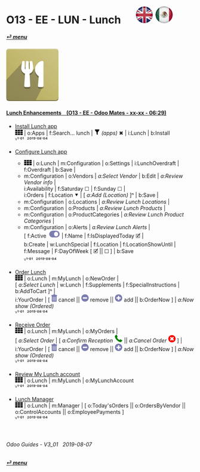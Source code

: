 # O13 - EE - LUN - Lunch &nbsp;&nbsp;&nbsp;&nbsp; [![en-uk](/doc/img/en-uk_flag_button_small.png)](/en-uk/o13/ee/lun/en-uk-o13-ee-lun-lunch-guides.md) [ ![es-mx](/doc/img/es-mx_flag_button_small.png)](/es-mx/o13/ee/lun/es-mx-o13-ee-lun-lunch-guides.md)
#### [_&#x23CE; menu_](/en-uk/o13/ee/en-uk-o13-ee-guides-menu.md)  
### ![lun](/doc/img/lunch.png)
[ⱽ¹²³⁴⁵⁶⁷⁸⁹⁰]: # (ⱽ¹²³⁴⁵⁶⁷⁸⁹⁰) 

#### [Lunch Enhancements &nbsp;&nbsp; (O13 - EE - Odoo Mates - xx-xx - 06:29)](https://youtube.com/embed/ka8Zj8XcXPg?autoplay=1&start=4&end=0&rel=0)<br>

- [Install Lunch app](https://youtube.com/embed/ka8Zj8XcXPg?autoplay=1&start=0&end=24&rel=0)  
  ![apps](/doc/img/apps.png) | o:Apps | f:Search... lunch | ![filter](/doc/img/filter.png) _(apps)_ &#x2716; | i:Lunch | b:Install  
  ⱽ¹˙⁰¹ &nbsp;²⁰¹⁹˙⁰⁸˙⁰⁴

- [Configure Lunch app](https://youtube.com/embed/ka8Zj8XcXPg?autoplay=1&start=27&end=143&rel=0)  
  - ![apps](/doc/img/apps.png) | o:Lunch | m:Configuration | o:Settings | i:LunchOverdraft | f:Overdraft | b:Save |  
  - m:Configuration | o:Vendors | _a:Select Vendor_ | b:Edit | _a:Review Vendor info_ |  
    i:Availability | f:Saturday &#x2610; | f:Sunday &#x2610; |  
    i:Orders | f:Location &#x2BC6; | \[ _a:Add (Location)_ ]&#x207F; | b:Save |  
  - m:Configuration | o:Locations | _a:Review Lunch Locations_ |  
  - m:Configuration | o:Products | _a:Review Lunch Products_ |  
  - m:Configuration | o:ProductCategories | _a:Review Lunch Product Categories_ |  
  - m:Configuration | o:Alerts | _a:Review Lunch Alerts_ |  
    \[ f:Active ![active](/doc/img/active.png) | f:Name | f:IsDisplayedToday &#x1F5F9; |  
    b:Create | w:LunchSpecial | f:Location | f:LocationShowUntil | f:Message | F:DayOfWeek \[ &#x1F5F9;	|| &#x2610; ] | b:Save  
    ⱽ¹˙⁰¹ &nbsp;²⁰¹⁹˙⁰⁸˙⁰⁴

- [Order Lunch](https://youtube.com/embed/ka8Zj8XcXPg?autoplay=1&start=201&end=314&rel=0)  
  ![apps](/doc/img/apps.png) | o:Lunch | m:MyLunch | o:NewOrder |  
  \[ _a:Select Lunch_ | w:Lunch | f:Supplements | f:SpecialInstructions | b:AddToCart ]&#x207F; |  
  i:YourOrder | \[ ![trashcan](/doc/img/trashcan.png) cancel || ![sub](/doc/img/button_sub.png) remove || ![add](/doc/img/button_add.png) add || b:OrderNow ] | _a:Now show (Ordered)_  
  ⱽ¹˙⁰¹ &nbsp;²⁰¹⁹˙⁰⁸˙⁰⁴
  
- [Receive Order](https://youtube.com/embed/ka8Zj8XcXPg?autoplay=1&start=315&end=327&rel=0)  
  ![apps](/doc/img/apps.png) | o:Lunch | m:MyLunch | o:MyOrders |  
  \[ _a:Select Order_ | \[ _a:Confirm Reception_ ![phone_receiver](/doc/img/phone_receiver.png) || _a:Cancel Order_ ![cancel](/doc/img/cancel.png) ] |  
  i:YourOrder | \[ ![trashcan](/doc/img/trashcan.png) cancel || ![sub](/doc/img/button_sub.png) remove || ![add](/doc/img/button_add.png) add || b:OrderNow ] | _a:Now show (Ordered)_  
  ⱽ¹˙⁰¹ &nbsp;²⁰¹⁹˙⁰⁸˙⁰⁴
  
- [Review My Lunch account](https://youtube.com/embed/ka8Zj8XcXPg?autoplay=1&start=315&end=334&rel=0)  
  ![apps](/doc/img/apps.png) | o:Lunch | m:MyLunch | o:MyLunchAccount  
  ⱽ¹˙⁰¹ &nbsp;²⁰¹⁹˙⁰⁸˙⁰⁴

- [Lunch Manager](https://youtube.com/embed/ka8Zj8XcXPg?autoplay=1&start=338&end=362&rel=0)  
  ![apps](/doc/img/apps.png) | o:Lunch | m:Manager | \[ o:Today'sOrders || o:OrdersByVendor || o:ControlAccounts || o:EmployeePayments ]  
  ⱽ¹˙⁰¹ &nbsp;²⁰¹⁹˙⁰⁸˙⁰⁴
  
<br>
	
###### Odoo Guides - V3_01 &nbsp; 2019-08-07  
**[_&#x23CE; menu_](/en-uk/o13/ee/en-uk-o13-ee-guides-menu.md)**  
